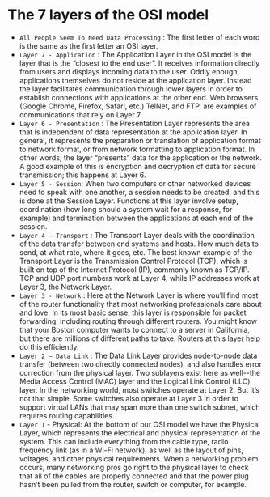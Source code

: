 # The 7 layers of the OSI model

- `All People Seem To Need Data Processing` : The first letter of each word is the same as the first letter an OSI layer.
- `Layer 7 - Application` : The Application Layer in the OSI model is the layer that is the “closest to the end user”. It receives information directly from users and displays incoming data to the user. Oddly enough, applications themselves do not reside at the application layer. Instead the layer facilitates communication through lower layers in order to establish connections with applications at the other end. Web browsers (Google Chrome, Firefox, Safari, etc.) TelNet, and FTP, are examples of communications that rely on Layer 7.
- `Layer 6 - Presentation` : The Presentation Layer represents the area that is independent of data representation at the application layer. In general, it represents the preparation or translation of application format to network format, or from network formatting to application format. In other words, the layer “presents” data for the application or the network. A good example of this is encryption and decryption of data for secure transmission; this happens at Layer 6.
- `Layer 5 - Session`: When two computers or other networked devices need to speak with one another, a session needs to be created, and this is done at the Session Layer. Functions at this layer involve setup, coordination (how long should a system wait for a response, for example) and termination between the applications at each end of the session.
- `Layer 4 – Transport` : The Transport Layer deals with the coordination of the data transfer between end systems and hosts. How much data to send, at what rate, where it goes, etc. The best known example of the Transport Layer is the Transmission Control Protocol (TCP), which is built on top of the Internet Protocol (IP), commonly known as TCP/IP. TCP and UDP port numbers work at Layer 4, while IP addresses work at Layer 3, the Network Layer.
- `Layer 3 - Network` : Here at the Network Layer is where you’ll find most of the router functionality that most networking professionals care about and love. In its most basic sense, this layer is responsible for packet forwarding, including routing through different routers. You might know that your Boston computer wants to connect to a server in California, but there are millions of different paths to take. Routers at this layer help do this efficiently.
- `Layer 2 – Data Link` : The Data Link Layer provides node-to-node data transfer (between two directly connected nodes), and also handles error correction from the physical layer. Two sublayers exist here as well--the Media Access Control (MAC) layer and the Logical Link Control (LLC) layer. In the networking world, most switches operate at Layer 2. But it’s not that simple. Some switches also operate at Layer 3 in order to support virtual LANs that may span more than one switch subnet, which requires routing capabilities.
- `Layer 1` - Physical: At the bottom of our OSI model we have the Physical Layer, which represents the electrical and physical representation of the system. This can include everything from the cable type, radio frequency link (as in a Wi-Fi network), as well as the layout of pins, voltages, and other physical requirements. When a networking problem occurs, many networking pros go right to the physical layer to check that all of the cables are properly connected and that the power plug hasn’t been pulled from the router, switch or computer, for example.